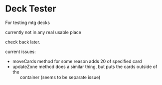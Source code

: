 # Deck Tester

For testing mtg decks

currently not in any real usable place

check back later.



current issues:
- moveCards method for some reason adds 20 of specified card
- updateZone method does a similar thing, but puts the cards outside of the <ul> container (seems to be separate issue)